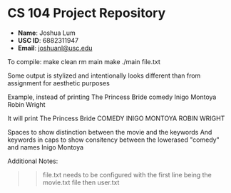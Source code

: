 # CS 104 Project Repository

- **Name**: Joshua Lum
- **USC ID**: 6882311947
- **Email**: joshuanl@usc.edu


To compile:
make clean
rm main
make
./main file.txt

Some output is stylized and intentionally looks different than from assignment for aesthetic purposes

Example, instead of printing
The Princess Bride
comedy
Inigo Montoya
Robin Wright

It will print
The Princess Bride
  COMEDY
  INIGO MONTOYA
  ROBIN WRIGHT

Spaces to show distinction between the movie and the keywords 
And keywords in caps to show consitency between the lowerased "comedy" and names Inigo Montoya

Additional Notes:
>> file.txt needs to be configured with the first line being the movie.txt file then user.txt


